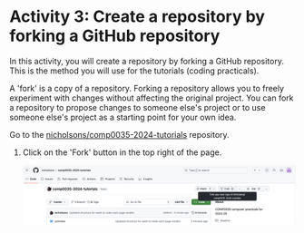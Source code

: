 # Activity 3: Create a repository by forking a GitHub repository

In this activity, you will create a repository by forking a GitHub repository. This is the method you will use for the
tutorials (coding practicals).

A 'fork' is a copy of a repository. Forking a repository allows you to freely experiment with changes without affecting
the original project. You can fork a repository to propose changes to someone else's project or to use someone else's
project as a starting point for your own idea.

Go to the [nicholsons/comp0035-2024-tutorials](https://github.com/nicholsons/comp0035-2024-tutorials) repository.

1. Click on the 'Fork' button in the top right of the page.

    ![Fork button](../img/gh-fork.png)